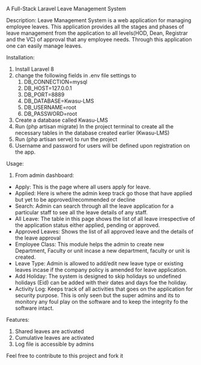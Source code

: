 A Full-Stack Laravel Leave Management System

Description: Leave Management System is a web application for managing employee leaves. This application provides all the stages and phases of leave management from the application to all levels(HOD, Dean, Registrar and the VC) of approval that any employee needs. Through this application one can easily manage leaves.

Installation:

1. Install Laravel 8
2. change the following fields in .env file settings to
    1. DB_CONNECTION=mysql
    2. DB_HOST=127.0.0.1
    3. DB_PORT=8889
    4. DB_DATABASE=Kwasu-LMS
    5. DB_USERNAME=root
    6. DB_PASSWORD=root
3. Create a database called Kwasu-LMS
4. Run (php artisan migrate) In the project terminal to create all the necessary tables in the database created earlier (Kwasu-LMS)
5. Run (php artisan serve) to run the project
6. Username and password for users will be defined upon registration on the app.

Usage:

1. From admin dashboard:

-   Apply: This is the page where all users apply for leave.
-   Applied: Here is where the admin keep track go those that have applied but yet to be approved/recommended or decline
-   Search: Admin can search through all the leave application for a particular staff to see all the leave details of any staff.
-   All Leave: The table in this page shows the list of all leave irrespective of the application status either applied, pending or approved.
-   Approved Leaves: Shows the list of all approved leave and the details of the leave approval
-   Employee Class: This module helps the admin to create new Department, Faculty or unit incase a new department, faculty or unit is created.
-   Leave Type: Admin is allowed to add/edit new leave type or existing leaves incase if the company policy is amended for leave application.
-   Add Holiday: The system is designed to skip holidays so undefined holidays (Eid) can be added with their dates and days foe the holiday.
-   Activity Log: Keeps track of all activities that goes on the application for security purpose. This is only seen but the super admins and its to monitory any foul play on the software and to keep the integrity fo the software intact.

Features:

1. Shared leaves are activated
2. Cumulative leaves are activated
3. Log file is accessible by admins

Feel free to contribute to this project and fork it
